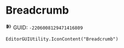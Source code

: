 # Breadcrumb
![](/img/Breadcrumb.png)
GUID: `-2206008129471416809`
```
EditorGUIUtility.IconContent("Breadcrumb")
```
